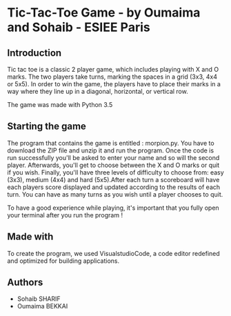 # Tic-Tac-Toe Game - by Oumaima and Sohaib - ESIEE Paris







## Introduction

Tic tac toe is a classic 2 player game, which includes playing with X and O marks. The two players take turns, marking the spaces in a grid (3x3, 4x4 or 5x5).
In order to win the game, the players have to place their marks in a way where they line up in a diagonal, horizontal, or vertical row.

The game was made with Python 3.5

## Starting the game

The program that contains the game is entitled : morpion.py. You have to download the ZIP file and unzip it and run the program.
Once the code is run successfully you'll be asked to enter your name and so will the second player. Afterwards, you'll get to choose between the X and O marks or quit if you wish. Finally, you'll have three levels of difficulty to choose from: easy (3x3), medium (4x4) and hard (5x5).After each turn a scoreboard will have each players score displayed and updated according to the results of each turn. You can have as many turns as you wish until a player chooses to quit.

To have a good experience while playing, it's important that you fully open your terminal after you run the program !

## Made with

To create the program, we used VisualstudioCode, a code editor redefined and optimized for building applications. 

## Authors

- Sohaib SHARIF
- Oumaima BEKKAI




